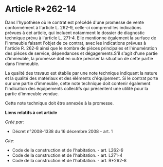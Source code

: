 # Article R*262-14

Dans l'hypothèse où le contrat est précédé d'une promesse de vente conformément à l'article L. 262-9, celle-ci comprend les
indications prévues à cet article, qui incluent notamment le dossier de diagnostic technique prévu à l'article L. 271-4. Elle
mentionne également la surface de l'immeuble faisant l'objet de ce contrat, avec les indications prévues à l'article R. 262-8
ainsi que le nombre de pièces principales et l'énumération des pièces de service, dépendances et dégagements.S'il s'agit
d'une partie d'immeuble, la promesse doit en outre préciser la situation de cette partie dans l'immeuble. 

La qualité des travaux est établie par une note technique indiquant la nature et la qualité des matériaux et des éléments
d'équipement. Si le contrat porte sur une partie d'immeuble, cette note technique doit contenir également l'indication des
équipements collectifs qui présentent une utilité pour la partie d'immeuble vendue. 

Cette note technique doit être annexée à la promesse.

**Liens relatifs à cet article**

_Créé par_:

  - Décret n°2008-1338 du 16 décembre 2008 - art. 1

_Cite_:

  - Code de la construction et de l'habitation. - art. L262-9
  - Code de la construction et de l'habitation. - art. L271-4
  - Code de la construction et de l'habitation. - art. R*262-8

